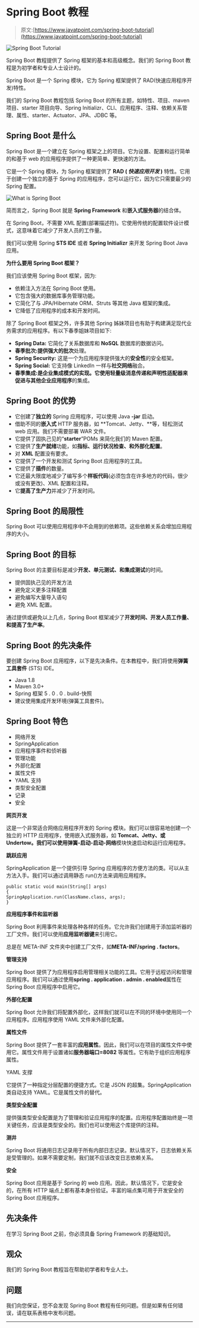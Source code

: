 # Spring Boot 教程

> 原文:[https://www.javatpoint.com/spring-boot-tutorial](https://www.javatpoint.com/spring-boot-tutorial)

![Spring Boot Tutorial](../Images/d029ad1cfd1bac334d4a88e4aa729e31.png)

Spring Boot 教程提供了 Spring 框架的基本和高级概念。我们的 Spring Boot 教程是为初学者和专业人士设计的。

Spring Boot 是一个 Spring 模块，它为 Spring 框架提供了 RAD(快速应用程序开发)特性。

我们的 Spring Boot 教程包括 Spring Boot 的所有主题，如特性、项目、maven 项目、starter 项目向导、Spring Initializr、CLI、应用程序、注释、依赖关系管理、属性、starter、Actuator、JPA、JDBC 等。

## Spring Boot 是什么

Spring Boot 是一个建立在 Spring 框架之上的项目。它为设置、配置和运行简单的和基于 web 的应用程序提供了一种更简单、更快速的方法。

它是一个 Spring 模块，为 Spring 框架提供了 **RAD ( *快速应用开发* )** 特性。它用于创建一个独立的基于 Spring 的应用程序，您可以运行它，因为它只需要最少的 Spring 配置。

![What is Spring Boot](../Images/e1292e396e167a88b85c841b64f9cba8.png)

简而言之，Spring Boot 就是 **Spring Framework** 和**嵌入式服务器**的结合体。

在 Spring Boot，不需要 XML 配置(部署描述符)。它使用传统的配置软件设计模式，这意味着它减少了开发人员的工作量。

我们可以使用 Spring **STS IDE** 或者 **Spring Initializr** 来开发 Spring Boot Java 应用。

**为什么要用 Spring Boot 框架？**

我们应该使用 Spring Boot 框架，因为:

*   依赖注入方法在 Spring Boot 使用。
*   它包含强大的数据库事务管理功能。
*   它简化了与 JPA/Hibernate ORM、Struts 等其他 Java 框架的集成。
*   它降低了应用程序的成本和开发时间。

除了 Spring Boot 框架之外，许多其他 Spring 姊妹项目也有助于构建满足现代业务需求的应用程序。有以下春季姐妹项目如下:

*   **Spring Data:** 它简化了关系数据库和 **NoSQL** 数据库的数据访问。
*   **春季批次:**提供强大的**批次**处理。
*   **Spring Security:** 这是一个为应用程序提供强大的**安全性**的安全框架。
*   **Spring Social:** 它支持像 LinkedIn 一样与**社交网络**融合。
*   **春季集成:**是企业集成模式的实现。它使用轻量级消息传递和声明性适配器来促进与其他**企业应用程序**的集成。

## Spring Boot 的优势

*   它创建了**独立的** Spring 应用程序，可以使用 Java **-jar** 启动。
*   借助不同的**嵌入式** HTTP 服务器，如 **Tomcat、Jetty、**等，轻松测试 web 应用。我们不需要部署 WAR 文件。
*   它提供了固执己见的“**starter**”POMs 来简化我们的 Maven 配置。
*   它提供了**生产就绪**功能，如**指标、运行状况检查、**和**外部化配置**。
*   对 **XML** 配置没有要求。
*   它提供了一个开发和测试 Spring Boot 应用程序的工具。
*   它提供了**插件**的数量。
*   它还最大限度地减少了编写多个**样板代码**(必须包含在许多地方的代码，很少或没有更改)、XML 配置和注释。
*   它**提高了生产力**并减少了开发时间。

## Spring Boot 的局限性

Spring Boot 可以使用应用程序中不会用到的依赖项。这些依赖关系会增加应用程序的大小。

## Spring Boot 的目标

Spring Boot 的主要目标是减少**开发、单元测试、**和**集成测试**的时间。

*   提供固执己见的开发方法
*   避免定义更多注释配置
*   避免编写大量导入语句
*   避免 XML 配置。

通过提供或避免以上几点，Spring Boot 框架减少了**开发时间、开发人员工作量、**和**提高了生产率**。

## Spring Boot 的先决条件

要创建 Spring Boot 应用程序，以下是先决条件。在本教程中，我们将使用**弹簧工具套件** (STS) IDE。

*   Java 1.8
*   Maven 3.0+
*   Spring 框架 5 . 0 . 0 . build-快照
*   建议使用集成开发环境(弹簧工具套件)。

## Spring Boot 特色

*   网络开发
*   SpringApplication
*   应用程序事件和侦听器
*   管理功能
*   外部化配置
*   属性文件
*   YAML 支持
*   类型安全配置
*   记录
*   安全

**网页开发**

这是一个非常适合网络应用程序开发的 Spring 模块。我们可以很容易地创建一个独立的 HTTP 应用程序，使用嵌入式服务器，如 **Tomcat、Jetty、**或 Undertow。我们可以使用**弹簧-启动-启动-网络**模块快速启动和运行应用程序。

**跳跃应用**

SpringApplication 是一个提供引导 Spring 应用程序的方便方法的类。可以从主方法入手。我们可以通过调用静态 run()方法来调用应用程序。

```
public static void main(String[] args)
{  
SpringApplication.run(ClassName.class, args);  
}

```

**应用程序事件和监听器**

Spring Boot 利用事件来处理各种各样的任务。它允许我们创建用于添加监听器的工厂文件。我们可以使用**应用监听器键**来引用它。

总是在 META-INF 文件夹中创建工厂文件，如**META-INF/spring . factors**。

**管理支持**

Spring Boot 提供了为应用程序启用管理相关功能的工具。它用于远程访问和管理应用程序。我们可以通过使用**spring . application . admin . enabled**属性在 Spring Boot 应用程序中启用它。

**外部化配置**

Spring Boot 允许我们将配置外部化，这样我们就可以在不同的环境中使用同一个应用程序。应用程序使用 YAML 文件来外部化配置。

**属性文件**

Spring Boot 提供了一套丰富的**应用属性**。因此，我们可以在项目的属性文件中使用它。属性文件用于设置诸如**服务器端口=8082** 等属性。它有助于组织应用程序属性。

YAML 支撑

它提供了一种指定分层配置的便捷方式。它是 JSON 的超集。SpringApplication 类自动支持 YAML。它是属性文件的替代。

**类型安全配置**

提供强类型安全配置是为了管理和验证应用程序的配置。应用程序配置始终是一项关键任务，应该是类型安全的。我们也可以使用这个库提供的注释。

**测井**

Spring Boot 将通用日志记录用于所有内部日志记录。默认情况下，日志依赖关系是受管理的。如果不需要定制，我们就不应该改变日志依赖关系。

**安全**

Spring Boot 应用是基于 Spring 的 web 应用。因此，默认情况下，它是安全的，在所有 HTTP 端点上都有基本身份验证。丰富的端点集可用于开发安全的 Spring Boot 应用程序。

## 先决条件

在学习 Spring Boot 之前，你必须具备 Spring Framework 的基础知识。

## 观众

我们的 Spring Boot 教程旨在帮助初学者和专业人士。

## 问题

我们向您保证，您不会发现 Spring Boot 教程有任何问题。但是如果有任何错误，请在联系表格中发布问题。

* * *